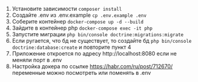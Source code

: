 1. Установите зависимости `composer install`
2. Создайте .env из .env.example `cp .env.example .env`
3. Соберите контейнер `docker-compose up -d --build`
4. Зайдите в контейнер php `docker-compose exec -it php`
5. Запустите миграции `php bin/console doctrine:migrations:migrate`
6. Если ругается, что бд не существует, то создайте бд `php bin/console doctrine:database:create` и повторите пункт 4
7. Приложение откроется по адресу http://localhost:8080 если не меняли порт в .env
8. Настройка докера по ссылке https://habr.com/ru/post/712670/ переменные можно посмотреть или поменять в .env